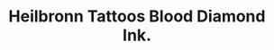 ---
title: "Heilbronn Tattoos Blood Diamond Ink."
url: /neckarsulm/heilbronn-tattoos-blood-diamond-ink/
shop: Tattoo
---